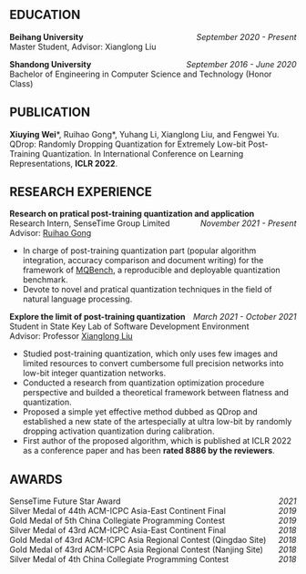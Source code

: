 ## EDUCATION
**<span style="float:left">Beihang University</span>** *<span style="float:right">September 2020 - Present</span>*
<br>Master Student, Advisor: Xianglong Liu

**<span style="float:left">Shandong University</span>** *<span style="float:right">September 2016 - June 2020</span>*
<br>Bachelor of Engineering in Computer Science and Technology (Honor Class)

## PUBLICATION
**Xiuying Wei***, Ruihao Gong*, Yuhang Li, Xianglong Liu, and Fengwei Yu. QDrop: Randomly Dropping Quantization for Extremely Low-bit Post-Training Quantization. In International Conference on Learning Representations, **ICLR 2022**.

## RESEARCH EXPERIENCE
**<span style="float:left">Research on pratical post-training quantization and application</span>** *<span style="float:right">November 2021 - Present</span>*<br>
Research Intern, SenseTime Group Limited<br>
Advisor: [Ruihao Gong](https://xhplus.github.io/)
- In charge of post-training quantization part (popular algorithm integration, accuracy comparison and document writing) for the framework of [MQBench](https://mqbench.readthedocs.io/en/latest/), a reproducible and deployable quantization benchmark.
- Devote to novel and pratical quantization techniques in the field of natural language processing.

**<span style="float:left">Explore the limit of post-training quantization</span>** *<span style="float:right">March 2021 - October 2021</span>*<br>
Student in State Key Lab of Software Development Environment<br>
Advisor: Professor [Xianglong Liu](https://xlliu-beihang.github.io/)
- Studied post-training quantization, which only uses few images and limited resources to convert cumbersome full precision networks into low-bit integer quantization networks.
- Conducted a research from quantization optimization procedure perspective and builded a theoretical framework between flatness and quantization.
- Proposed a simple yet effective method dubbed as QDrop and established a new state of the artespecially at ultra low-bit by randomly dropping activation quantization during calibration. 
- First author of the proposed algorithm, which is published at ICLR 2022 as a conference paper and has been **rated 8886 by the reviewers**.

## AWARDS
<span style="float:left">SenseTime Future Star Award</span> *<span style="float:right">2021</span>* <br>
<span style="float:left">Silver Medal of 44th ACM-ICPC Asia-East Continent Final</span> *<span style="float:right">2019</span>* <br>
<span style="float:left">Gold Medal of 5th China Collegiate Programming Contest</span> *<span style="float:right">2019</span>* <br>
<span style="float:left">Silver Medal of 43rd ACM-ICPC Asia-East Continent Final</span> *<span style="float:right">2018</span>* <br>
<span style="float:left">Gold Medal of 43rd ACM-ICPC Asia Regional Contest (Qingdao Site)</span> *<span style="float:right">2018</span>* <br>
<span style="float:left">Gold Medal of 43rd ACM-ICPC Asia Regional Contest (Nanjing Site)</span> *<span style="float:right">2018</span>* <br>
<span style="float:left">Silver Medal of 4th China Collegiate Programming Contest</span> *<span style="float:right">2018</span>* <br>

